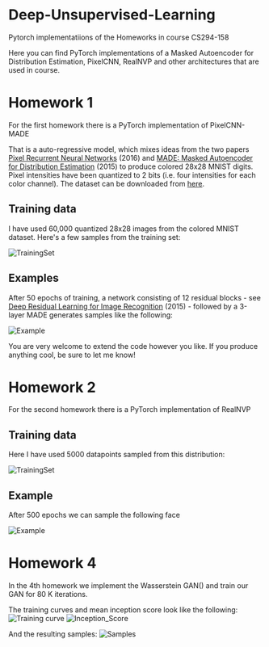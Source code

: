# Deep-Unsupervised-Learning
Pytorch implementatiions of the Homeworks in course CS294-158

Here you can find PyTorch implementations of a Masked Autoencoder for Distribution Estimation, PixelCNN, RealNVP and other architectures
that are used in course.

# Homework 1
For the first homework there is a PyTorch implementation of PixelCNN-MADE

That is a auto-regressive model, which mixes ideas from the two papers [Pixel Recurrent Neural Networks](https://arxiv.org/abs/1601.06759) (2016) and [MADE: Masked Autoencoder for Distribution Estimation](https://arxiv.org/abs/1502.03509) (2015) to produce colored 28x28 MNIST digits. Pixel intensities have been quantized to 2 bits (i.e. four intensities for each color channel). The dataset can be downloaded from [here](https://drive.google.com/open?id=1hm077GxmIBP-foHxiPtTxSNy371yowk2).

## Training data

I have used 60,000 quantized 28x28 images from the colored MNIST dataset. Here's a few samples from the training set:

![TrainingSet](https://i.imgur.com/5YqSFBl.png)


## Examples

After 50 epochs of training, a network consisting of 12 residual blocks - see [Deep Residual Learning for Image Recognition](https://arxiv.org/abs/1512.03385) (2015) - followed by a 3-layer MADE generates samples like the following:

![Example](https://i.imgur.com/amfxoUy.png)

You are very welcome to extend the code however you like. If you produce anything cool, be sure to let me know!

# Homework 2
For the second homework there is a PyTorch implementation of RealNVP

## Training data

Here I have used 5000 datapoints sampled from this distribution:

![TrainingSet](https://i.imgur.com/stOm8dK.png)

## Example
After 500 epochs we can sample the following face

![Example](https://imgur.com/72Kbd2J.png)

# Homework 4

In the 4th homework we implement the Wasserstein GAN()
and train our GAN for 80 K iterations. 

The training curves and mean inception score look like the following:
![Training curve](https://imgur.com/HX55Qtl.png)
![Inception_Score](https://imgur.com/XLzzanG.png)

And the resulting samples:
![Samples](https://imgur.com/BApYcle.png)
